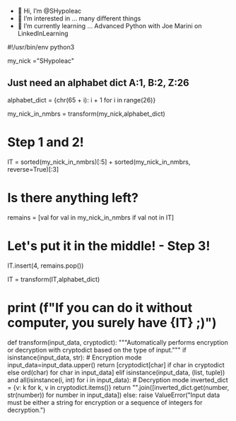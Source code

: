 - 👋 Hi, I’m @SHypoleac
- 👀 I’m interested in ... many different things
- 🌱 I’m currently learning ... Advanced Python with Joe Marini on LinkedInLearning

#!/usr/bin/env python3

my_nick ="SHypoleac"

## Just need an alphabet dict A:1, B:2, Z:26 ##
alphabet_dict = {chr(65 + i): i + 1 for i in range(26)} 

my_nick_in_nmbrs = transform(my_nick,alphabet_dict)

# Step 1 and 2! #
IT = sorted(my_nick_in_nmbrs)[:5] + sorted(my_nick_in_nmbrs, reverse=True)[:3] 
# Is there anything left? #
remains = [val for val in my_nick_in_nmbrs if val not in IT] 
# Let's put it in the middle! - Step 3! #
IT.insert(4, remains.pop())                          
  
IT = transform(IT,alphabet_dict)

# print (f"If you can do it without computer, you surely have {IT} ;)") #

def transform(input_data, cryptodict):
    """Automatically performs encryption or decryption with cryptodict based on the type of input."""
    if isinstance(input_data, str):
        # Encryption mode
        input_data=input_data.upper()
        return [cryptodict[char] if char in cryptodict else ord(char) for char in input_data]
    elif isinstance(input_data, (list, tuple)) and all(isinstance(i, int) for i in input_data):
        # Decryption mode
        inverted_dict = {v: k for k, v in cryptodict.items()}
        return "".join([inverted_dict.get(number, str(number)) for number in input_data])
    else:
        raise ValueError("Input data must be either a string for encryption or a sequence of integers for decryption.")


<!---
SHypoleac/SHypoleac is a ✨ special ✨ repository because its `README.md` (this file) appears on your GitHub profile.
You can click the Preview link to take a look at your changes.
--->
